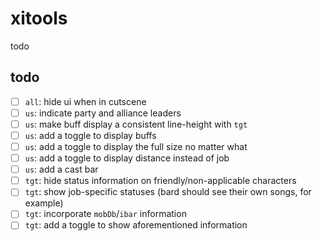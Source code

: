 # xitools
todo

## todo
- [ ] `all`: hide ui when in cutscene
- [ ] `us`: indicate party and alliance leaders
- [ ] `us`: make buff display a consistent line-height with `tgt`
- [ ] `us`: add a toggle to display buffs
- [ ] `us`: add a toggle to display the full size no matter what
- [ ] `us`: add a toggle to display distance instead of job
- [ ] `us`: add a cast bar
- [ ] `tgt`: hide status information on friendly/non-applicable characters
- [ ] `tgt`: show job-specific statuses (bard should see their own songs, for example)
- [ ] `tgt`: incorporate `mobDb`/`ibar` information
- [ ] `tgt`: add a toggle to show aforementioned information
